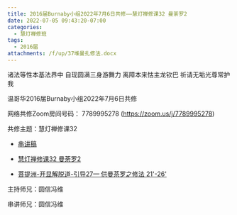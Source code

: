 ```yaml
---
title: 2016届Burnaby小组2022年7月6日共修——慧灯禅修课32 曼荼罗2
date: 2022-07-05 09:43:20-07:00
categories:
  - 慧灯禅修班
tags:
  - 2016届
attachments: /f/up/37堆曼扎修法.docx
---
```

诸法等性本基法界中 自现圆满三身游舞力 离障本来怙主龙钦巴 祈请无垢光尊常护我

温哥华2016届Burnaby小组2022年7月6日共修

网络共修Zoom房间号码： 7789995278 (<https://zoom.us/j/7789995278>)

共修主题：慧灯禅修课32

* [串讲稿](https://s3.ca-central-1.wasabisys.com/hddata/f.huidengchanxiu.net/hdv/f/up/37堆曼扎修法.docx)

* [慧灯禅修课32 曼荼罗2
](https://www.youtube.com/watch?v=XdCdMJ3cdGE&ab_channel=%E6%85%A7%E7%81%AF%E4%B9%8B%E5%85%89%E7%BD%91%E7%AB%99) 

* [菩提洲-开显解脱道-引导27— 供曼茶罗之修法 21'-26'](https://www.youtube.com/watch?v=q4P13UYmFJ8&t=1321s&ab_channel=TashiTriling%E6%89%8E%E8%A5%BF%E6%8C%81%E6%9E%97) 


主持师兄：圆信冯维

串讲师兄：圆信冯维